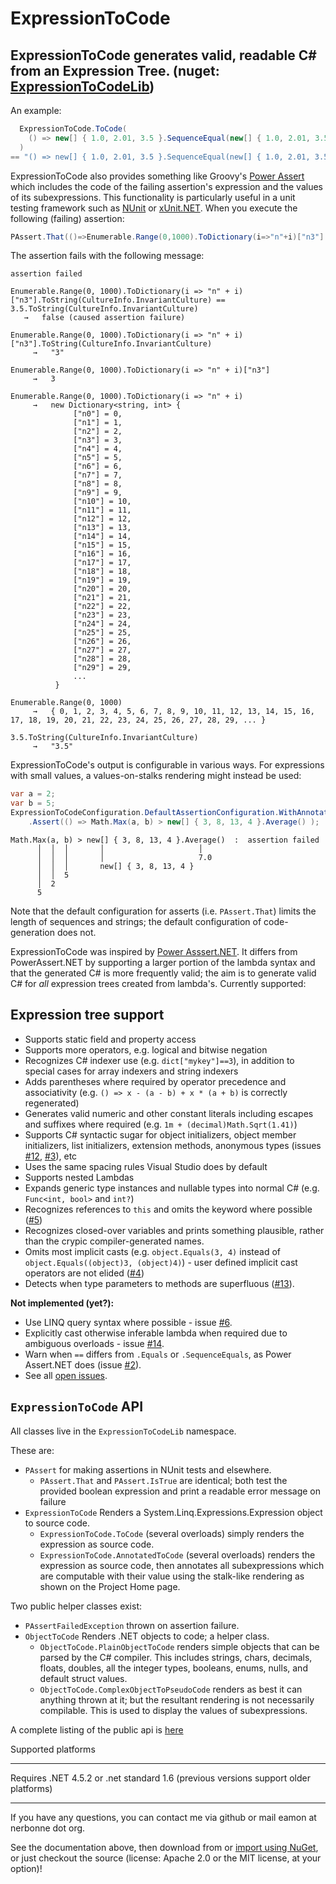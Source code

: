 ﻿ExpressionToCode
================
ExpressionToCode generates valid, readable C# from an Expression Tree. (nuget: [ExpressionToCodeLib](http://nuget.org/packages/ExpressionToCodeLib/))
------


  An example:

```C#
  ExpressionToCode.ToCode(
    () => new[] { 1.0, 2.01, 3.5 }.SequenceEqual(new[] { 1.0, 2.01, 3.5 })
  )
== "() => new[] { 1.0, 2.01, 3.5 }.SequenceEqual(new[] { 1.0, 2.01, 3.5 })"
```

ExpressionToCode also provides something like Groovy's [Power Assert](http://dontmindthelanguage.wordpress.com/2009/12/11/groovy-1-7-power-assert/) which includes the code of the failing assertion's expression and the values of its subexpressions.  This functionality is particularly useful in a unit testing framework such as [NUnit](http://www.nunit.org/) or [xUnit.NET](http://xunit.github.io/).  When you execute the following (failing) assertion:

```C#
PAssert.That(()=>Enumerable.Range(0,1000).ToDictionary(i=>"n"+i)["n3"].ToString()==(3.5).ToString());
```

The assertion fails with the following message:

```
assertion failed

Enumerable.Range(0, 1000).ToDictionary(i => "n" + i)["n3"].ToString(CultureInfo.InvariantCulture) == 3.5.ToString(CultureInfo.InvariantCulture)
   →   false (caused assertion failure)

Enumerable.Range(0, 1000).ToDictionary(i => "n" + i)["n3"].ToString(CultureInfo.InvariantCulture)
     →   "3"

Enumerable.Range(0, 1000).ToDictionary(i => "n" + i)["n3"]
     →   3

Enumerable.Range(0, 1000).ToDictionary(i => "n" + i)
     →   new Dictionary<string, int> {
              ["n0"] = 0,
              ["n1"] = 1,
              ["n2"] = 2,
              ["n3"] = 3,
              ["n4"] = 4,
              ["n5"] = 5,
              ["n6"] = 6,
              ["n7"] = 7,
              ["n8"] = 8,
              ["n9"] = 9,
              ["n10"] = 10,
              ["n11"] = 11,
              ["n12"] = 12,
              ["n13"] = 13,
              ["n14"] = 14,
              ["n15"] = 15,
              ["n16"] = 16,
              ["n17"] = 17,
              ["n18"] = 18,
              ["n19"] = 19,
              ["n20"] = 20,
              ["n21"] = 21,
              ["n22"] = 22,
              ["n23"] = 23,
              ["n24"] = 24,
              ["n25"] = 25,
              ["n26"] = 26,
              ["n27"] = 27,
              ["n28"] = 28,
              ["n29"] = 29,
              ...
          }

Enumerable.Range(0, 1000)
     →   { 0, 1, 2, 3, 4, 5, 6, 7, 8, 9, 10, 11, 12, 13, 14, 15, 16, 17, 18, 19, 20, 21, 22, 23, 24, 25, 26, 27, 28, 29, ... }

3.5.ToString(CultureInfo.InvariantCulture)
     →   "3.5"

```

ExpressionToCode's output is configurable in various ways. For expressions with small values, a values-on-stalks rendering might instead be used:
```C#
var a = 2;
var b = 5;
ExpressionToCodeConfiguration.DefaultAssertionConfiguration.WithAnnotator(CodeAnnotators.ValuesOnStalksCodeAnnotator)
    .Assert(() => Math.Max(a, b) > new[] { 3, 8, 13, 4 }.Average() );
 ```
 
```
Math.Max(a, b) > new[] { 3, 8, 13, 4 }.Average()  :  assertion failed
      │  │  │       │                     │
      │  │  │       │                     7.0
      │  │  │       new[] { 3, 8, 13, 4 }
      │  │  5
      │  2
      5
```

Note that the default configuration for asserts (i.e. `PAssert.That`) limits the length of sequences and strings; the default configuration of code-generation does not.

ExpressionToCode was inspired by [Power Asssert.NET](https://github.com/PowerAssert/PowerAssert.Net).  It differs from PowerAssert.NET by supporting a larger portion of the lambda syntax and that the generated C# is more frequently valid; the aim is to generate valid C# for *all* expression trees created from lambda's.  Currently supported:

Expression tree support
---

 * Supports static field and property access
 * Supports more operators, e.g. logical and bitwise negation
 * Recognizes C# indexer use (e.g. `dict["mykey"]==3`), in addition to special cases for array indexers and string indexers
 * Adds parentheses where required by operator precedence and associativity (e.g. `() => x - (a - b) + x * (a + b)` is correctly regenerated)
 * Generates valid numeric and other constant literals including escapes and suffixes where required (e.g. `1m + (decimal)Math.Sqrt(1.41)`)
 * Supports C# syntactic sugar for object initializers, object member initializers, list initializers, extension methods, anonymous types (issues [#12](/../../issues/12), [#3](/../../issues/3)), etc
 * Uses the same spacing rules Visual Studio does by default
 * Supports nested Lambdas
 * Expands generic type instances and nullable types into normal C# (e.g. `Func<int, bool>` and `int?`)
 * Recognizes references to `this` and omits the keyword where possible ([#5](/../../issues/5))
 * Recognizes closed-over variables and prints something plausible, rather than the crypic compiler-generated names.
 * Omits most implicit casts (e.g. `object.Equals(3, 4)` instead of `object.Equals((object)3, (object)4)`) - user defined implicit cast operators are not elided ([#4](/../../issues/4))
 * Detects when type parameters to methods are superfluous ([#13](/../../issues/13)).

**Not implemented (yet?):**
 * Use LINQ query syntax where possible - issue [#6](/../../issues/6).
 * Explicitly cast otherwise inferable lambda when required due to ambiguous overloads - issue [#14](/../../issues/14).
 * Warn when `==` differs from `.Equals` or `.SequenceEquals`, as Power Assert.NET does (issue [#2](/../../issues/2)).
 * See all [open issues](https://github.com/EamonNerbonne/ExpressionToCode/issues).

`ExpressionToCode` API 
-----

All classes live in the `ExpressionToCodeLib` namespace.

These are:
 * `PAssert` for making assertions in NUnit tests and elsewhere.
   * `PAssert.That` and `PAssert.IsTrue` are identical; both test the provided boolean expression and print a readable error message on failure
 * `ExpressionToCode` Renders a System.Linq.Expressions.Expression object to source code.
   * `ExpressionToCode.ToCode` (several overloads) simply renders the expression as source code.
   * `ExpressionToCode.AnnotatedToCode` (several overloads) renders the expression as source code, then annotates all subexpressions which are computable with their value using the stalk-like rendering as shown on the Project Home page.

Two public helper classes exist:

 * `PAssertFailedException` thrown on assertion failure.
 * `ObjectToCode` Renders .NET objects to code; a helper class.
   * `ObjectToCode.PlainObjectToCode` renders simple objects that can be parsed by the C# compiler.  This includes strings, chars, decimals, floats, doubles, all the integer types, booleans, enums, nulls, and default struct values.
   * `ObjectToCode.ComplexObjectToPseudoCode` renders as best it can anything thrown at it; but the resultant rendering is not necessarily compilable.  This is used to display the values of subexpressions.

A complete listing of the public api is [here](ExpressionToCodeTest/ApiStabilityTest.PublicApi.approved.txt)

Supported platforms

---

Requires .NET 4.5.2 or .net standard 1.6 (previous versions support older platforms)

---

If you have any questions, you can contact me via github or mail eamon at nerbonne dot org.

See the documentation above, then download from or [import using NuGet](http://nuget.org/packages/ExpressionToCodeLib/), or just checkout the source (license: Apache 2.0 or the MIT license, at your option)!  
